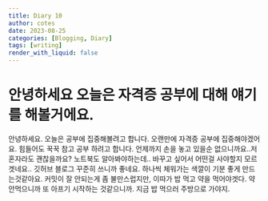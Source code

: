 ```yaml
---
title: Diary 10
author: cotes
date: 2023-08-25
categories: [Blogging, Diary]
tags: [writing]
render_with_liquid: false
---
```


# 안녕하세요 오늘은 자격증 공부에 대해 얘기를 해볼거에요.

안녕하세요. 오늘은 공부에 집중해볼려고 합니다. 오랜만에 자격증 공부에 집중해야겠어요.
힘들어도 꾹꾹 참고 공부 하려고 합니다. 언제까지 손을 놓고 있을순 없으니까요..저 혼자라도 괜찮을까요?
노트북도 알아봐야하는데.. 바꾸고 싶어서 어떤걸 사야할지 모르겟네요..
깃허브 블로그 꾸준히 쓰니까 좋네요. 하나씩 체워가는 색깔이 기분 좋게 만드는것같아요.
커밋이 잘 안되는게 좀 불만스럽지만, 이따가 밥 먹고 약을 먹어야겟다. 
약 안먹으니까 또 아프기 시작하는 것같으니까. 지금 밥 먹으러 주방으로 가야지.
